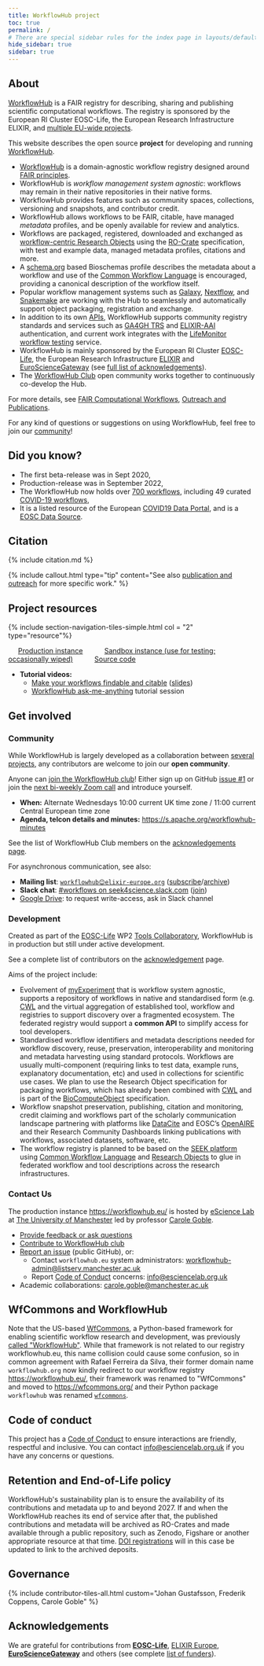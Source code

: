 ```yaml
---
title: WorkflowHub project
toc: true
permalink: /
# There are special sidebar rules for the index page in layouts/default.html
hide_sidebar: true
sidebar: true
---
```


## About

[WorkflowHub](https://workflowhub.eu/) is a FAIR registry for describing, sharing and publishing scientific computational workflows. The registry is sponsored by the European RI Cluster EOSC-Life, the European Research Infrastructure ELIXIR, and [multiple EU-wide projects](/project/acknowledgements/#funding).

This website describes the open source **project** for developing and running [WorkflowHub](https://workflowhub.eu/).

* [WorkflowHub](https://workflowhub.eu) is a domain-agnostic workflow registry designed around [FAIR principles](https://workflows.community/groups/fair/).
* WorkflowHub is *workflow management system agnostic*: workflows may remain in their native repositories in their native forms. 
* WorkflowHub provides features such as community spaces, collections, versioning and snapshots, and contributor credit.
* WorkflowHub allows workflows to be FAIR, citable, have managed *metadata* profiles, and be openly available for review and analytics.
* Workflows are packaged, registered, downloaded and exchanged as [workflow-centric Research Objects](/Workflow-RO-Crate/) using the [RO-Crate](https://w3id.org/ro/crate) specification, with test and example data, managed metadata profiles, citations and more.
* A [schema.org](https://schema.org/) based Bioschemas profile describes the metadata about a workflow and use of the [Common Workflow Language](https://www.commonwl.org/) is encouraged, providing a canonical description of the workflow itself.
* Popular workflow management systems such as [Galaxy](https://galaxyproject.org/), [Nextflow](https://nextflow.io/), and [Snakemake](https://snakemake.readthedocs.io/) are working with the Hub to seamlessly and automatically support object packaging, registration and exchange.
* In addition to its own [APIs](https://workflowhub.eu/api), WorkflowHub supports community registry standards and services such as [GA4GH TRS](https://about.workflowhub.eu/TRS/) and [ELIXIR-AAI](https://elixir-europe.org/services/compute/aai) authentication, and current work integrates with the [LifeMonitor workflow testing](https://lifemonitor.eu/) service.
* WorkflowHub is mainly sponsored by the European RI Cluster [EOSC-Life](https://www.eosc-life.eu/), the European Research Infrastructure [ELIXIR](https://elixir-europe.org/) and [EuroScienceGateway](http://eurosciencegateway.eu/) (see [full list of acknowledgements](/project/acknowledgements/#funding)).
* The [WorkflowHub Club](/project/community/) open community works together to continuously co-develop the Hub.  

For more details, see [FAIR Computational Workflows](https://workflows.community/groups/fair/), [Outreach and Publications](project/outreach).

For any kind of questions or suggestions on using WorkflowHub, feel free to join our [community](#community)!


## Did you know?

* The first beta-release was in Sept 2020, 
* Production-release was in September 2022, 
* The WorkflowHub now holds over [700 workflows](https://workflowhub.eu/workflows), including 49 curated [COVID-19 workflows](https://covid19.workflowhub.eu/),  
* It is a listed resource of the European [COVID19 Data Portal](https://www.covid19dataportal.org/), and is a [EOSC Data Source](https://marketplace.eosc-portal.eu/datasources/eosc.elixir-uk.5126ffcc8e23f65bbbe219d36128f2c8).


## Citation

{% include citation.md %}

{% include callout.html type="tip" content="See also [publication and outreach](/project/outreach) for more specific work." %}


## Project resources

{% include section-navigation-tiles-simple.html col = "2" type="resource"%}

<div class="grid gap-2" style="box-sizing: content-box;">
    <a class="btn bg-light py-4 fs-3 hover-primary" role = "button" href="https://workflowhub.eu/" style="margin:10px;  padding:10px;">Production instance</a>
    <a class="btn bg-light py-4 fs-3 hover-primary" role = "button" href="https://dev.workflowhub.eu/" style="margin:10px;  padding:10px;">Sandbox instance (use for testing; occasionally wiped)</a>
    <a class="btn bg-light py-4 fs-3 hover-primary" role = "button" href="https://github.com/seek4science/seek" style="margin:10px;  padding:10px;">Source code</a>
</div>

* **Tutorial videos:** 
  * [Make your workflows findable and citable](https://www.youtube.com/watch?v=2kGKxaPuQN8) ([slides](https://doi.org/10.5281/zenodo.7787488))
  * [WorkflowHub ask-me-anything](https://workflowhub.eu/presentations/19?version=1) tutorial session


## Get involved


### Community

While WorkflowHub is largely developed as a collaboration between [several projects](/project/acknowledgements), any contributors are welcome to join our **open community**.

Anyone can [join the WorkflowHub club](https://github.com/workflowhub-eu/about/issues/1)! Either sign up on GitHub [issue #1](https://github.com/workflowhub-eu/about/issues/1) or join the [next bi-weekly Zoom call](https://s.apache.org/workflowhub-minutes) and introduce yourself.

* **When:** Alternate Wednesdays 10:00 current UK time zone / 11:00 current Central European time zone 
* **Agenda, telcon details and minutes:** <https://s.apache.org/workflowhub-minutes>

See the list of WorkflowHub Club members on the [acknowledgements page](/project/acknowledgements).

For asynchronous communication, see also:

* **Mailing list**: [`workflowhub😊elixir-europe.org`](https://lists.elixir-europe.org/mailman/listinfo/workflowhub_elixir-europe.org) ([subscribe](https://lists.elixir-europe.org/mailman/listinfo/workflowhub_elixir-europe.org)/[archive](https://mail.elixir-europe.org/pipermail/workflowhub_elixir-europe.org/))
* **Slack chat**:  [#workflows on seek4science.slack.com](https://seek4science.slack.com/archives/CPLLVV94L) ([join](https://join.slack.com/t/seek4science/shared_invite/zt-csqh94qb-kf~kFbZxuHl1Hpxhbc8avw))
* [Google Drive](https://drive.google.com/drive/folders/1_bZ63W4oRtWL5OnWJNYvE4u3A27VyGGe): to request write-access, ask in Slack channel


### Development

Created as part of the [EOSC-Life](https://www.eosc-life.eu) WP2 [Tools Collaboratory](https://github.com/eosc-life/tools-collaboratory-roadmap), WorkflowHub is in production but still under active development.

See a complete list of contributors on the [acknowledgement](/project/acknowledgements) page.

Aims of the project include:

* Evolvement of [myExperiment](https://myexperiment.org/) that is workflow system agnostic, supports a repository of workflows in native and standardised form (e.g. [CWL](https://www.commonwl.org/) and the virtual aggregation of established tool, workflow and registries to support discovery over a fragmented ecosystem. The federated registry would support a **common API** to simplify access for tool developers.
* Standardised workflow identifiers and metadata descriptions needed for workflow discovery, reuse, preservation, interoperability and monitoring and metadata harvesting using standard protocols. Workflows are usually multi-component (requiring links to test data, example runs, explanatory documentation, etc) and used in collections for scientific use cases. We plan to use the Research Object specification for packaging workflows, which has already been combined with [CWL](https://www.commonwl.org/) and is part of the [BioComputeObject](http://biocomputeobject.org/) specification.
* Workflow snapshot preservation, publishing, citation and monitoring, credit claiming and workflows part of the scholarly communication landscape partnering with platforms like [DataCite](https://datacite.org/) and EOSC’s [OpenAIRE](https://www.openaire.eu/) and their Research Community Dashboards linking publications with workflows, associated datasets, software, etc.
* The workflow registry is planned to be based on the [SEEK platform](https://seek4science.org/) using [Common Workflow Language](https://www.commonwl.org/) and [Research Objects](http://www.researchobject.org/) to glue in federated workflow and tool descriptions across the research infrastructures.


### Contact Us

The production instance <https://workflowhub.eu/> is hosted by [eScience Lab](https://esciencelab.org.uk/) at [The University of Manchester](https://www.manchester.ac.uk/) led by professor [Carole Goble](https://research.manchester.ac.uk/en/persons/carole.goble).

* [Provide feedback or ask questions](https://workflowhub.eu/home/feedback)
* [Contribute to WorkflowHub club](#community)
* [Report an issue](https://workflowhub.eu/home/report_issue) (public GitHub), or:
  - Contact `workflowhub.eu` system administrators: <workflowhub-admin@listserv.manchester.ac.uk>
  - Report [Code of Conduct](https://github.com/workflowhub-eu/about/blob/master/CODE_OF_CONDUCT.md) concerns: <info@esciencelab.org.uk>
* Academic collaborations: <carole.goble@manchester.ac.uk>


## WfCommons and WorkflowHub

Note that the US-based [WfCommons](https://wfcommons.org/), a Python-based framework for enabling scientific workflow research and development, was previously [called "WorkflowHub"](https://doi.org/10.1109/WORKS51914.2020.00012). While that framework is not related to our registry workflowhub.eu, this name collision could cause some confusion, so in common agreement with Rafael Ferreira da Silva, their former domain name `workflowhub.org` 
now kindly redirect to our workflow registry <https://workflowhub.eu/>, their framework was renamed to "WfCommons" and moved to <https://wfcommons.org/> and their Python package `workflowhub` was renamed [`wfcommons`](https://pypi.org/project/wfcommons/).


## Code of conduct

This project has a [Code of Conduct](https://github.com/workflowhub-eu/about/blob/master/CODE_OF_CONDUCT.md) to ensure interactions are friendly, respectful and inclusive. You can contact <info@esciencelab.org.uk> if you have any concerns or questions.


## Retention and End-of-Life policy

WorkflowHub's sustainability plan is to ensure the availability of its contributions and metadata up to and beyond 2027. If and when the WorkflowHub reaches its end of service after that, the published contributions and metadata will be archived as RO-Crates and made available through a public repository, such as Zenodo, Figshare or another appropriate resource at that time. [DOI registrations](/docs/citable/) will in this case be updated to link to the archived deposits.


## Governance

{% include contributor-tiles-all.html custom="Johan Gustafsson, Frederik Coppens, Carole Goble" %}


## Acknowledgements

We are grateful for contributions from  [**EOSC-Life**](https://www.eosc-life.eu/), [ELIXIR Europe](https://elixir-europe.org/), [**EuroScienceGateway**](http://eurosciencegateway.eu/) and others (see complete [list of funders](/project/acknowledgements#funding)).

<!-- NOTE: Always update list above AND the acknowledgements.md page -->









